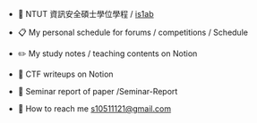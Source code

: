 - 🏫 NTUT 資訊安全碩士學位學程 / [is1ab](https://is1ab.com/#/Member/2023/Eason) 

- 📋 My personal schedule for forums / competitions / Schedule

- ✏️ My study notes / teaching contents on Notion
  
- 🚩 CTF writeups on Notion

- 📑 Seminar report of paper /Seminar-Report
  
- 📨 How to reach me [s10511121@gmail.com](mailto:s10511121@gmail.com)

<!---
eason89124/eason89124 is a ✨ special ✨ repository because its `README.md` (this file) appears on your GitHub profile.
You can click the Preview link to take a look at your changes.
--->
